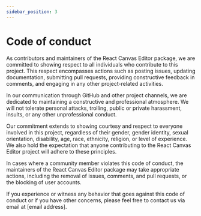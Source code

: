 ```yaml
---
sidebar_position: 3
---
```

# Code of conduct

As contributors and maintainers of the React Canvas Editor package, we are committed to showing respect to all individuals who contribute to this project. This respect encompasses actions such as posting issues, updating documentation, submitting pull requests, providing constructive feedback in comments, and engaging in any other project-related activities.

In our communication through GitHub and other project channels, we are dedicated to maintaining a constructive and professional atmosphere. We will not tolerate personal attacks, trolling, public or private harassment, insults, or any other unprofessional conduct.

Our commitment extends to showing courtesy and respect to everyone involved in this project, regardless of their gender, gender identity, sexual orientation, disability, age, race, ethnicity, religion, or level of experience. We also hold the expectation that anyone contributing to the React Canvas Editor project will adhere to these principles.

In cases where a community member violates this code of conduct, the maintainers of the React Canvas Editor package may take appropriate actions, including the removal of issues, comments, and pull requests, or the blocking of user accounts.

If you experience or witness any behavior that goes against this code of conduct or if you have other concerns, please feel free to contact us via email at [email address].